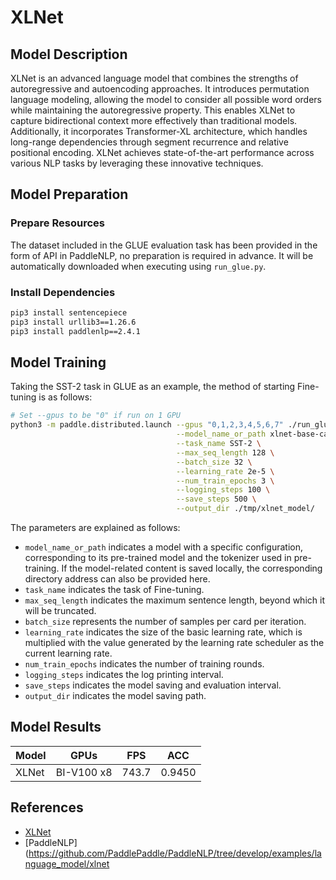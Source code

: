 # XLNet

## Model Description

XLNet is an advanced language model that combines the strengths of autoregressive and autoencoding approaches. It
introduces permutation language modeling, allowing the model to consider all possible word orders while maintaining the
autoregressive property. This enables XLNet to capture bidirectional context more effectively than traditional models.
Additionally, it incorporates Transformer-XL architecture, which handles long-range dependencies through segment
recurrence and relative positional encoding. XLNet achieves state-of-the-art performance across various NLP tasks by
leveraging these innovative techniques.

## Model Preparation

### Prepare Resources

The dataset included in the GLUE evaluation task has been provided in the form of API in PaddleNLP, no preparation is
required in advance. It will be automatically downloaded when executing using `run_glue.py`.

### Install Dependencies

```bash
pip3 install sentencepiece
pip3 install urllib3==1.26.6
pip3 install paddlenlp==2.4.1
```

## Model Training

Taking the SST-2 task in GLUE as an example, the method of starting Fine-tuning is as follows:

```bash
# Set --gpus to be "0" if run on 1 GPU
python3 -m paddle.distributed.launch --gpus "0,1,2,3,4,5,6,7" ./run_glue.py \
                                     --model_name_or_path xlnet-base-cased \
                                     --task_name SST-2 \
                                     --max_seq_length 128 \
                                     --batch_size 32 \
                                     --learning_rate 2e-5 \
                                     --num_train_epochs 3 \
                                     --logging_steps 100 \
                                     --save_steps 500 \
                                     --output_dir ./tmp/xlnet_model/
```

The parameters are explained as follows:

- `model_name_or_path` indicates a model with a specific configuration, corresponding to its pre-trained model and the
  tokenizer used in pre-training. If the model-related content is saved locally, the corresponding directory address can
  also be provided here.
- `task_name` indicates the task of Fine-tuning.
- `max_seq_length` indicates the maximum sentence length, beyond which it will be truncated.
- `batch_size` represents the number of samples per card per iteration.
- `learning_rate` indicates the size of the basic learning rate, which is multiplied with the value generated by the
  learning rate scheduler as the current learning rate.
- `num_train_epochs` indicates the number of training rounds.
- `logging_steps` indicates the log printing interval.
- `save_steps` indicates the model saving and evaluation interval.
- `output_dir` indicates the model saving path.

## Model Results

| Model | GPUs       | FPS   | ACC    |
|-------|------------|-------|--------|
| XLNet | BI-V100 x8 | 743.7 | 0.9450 |

## References

- [XLNet](https://arxiv.org/abs/1906.08237)
- [PaddleNLP](<https://github.com/PaddlePaddle/PaddleNLP/tree/develop/examples/language_model/xlnet>
